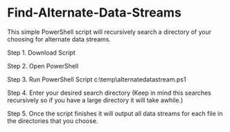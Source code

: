 # Find-Alternate-Data-Streams
This simple PowerShell script will recursively search a directory of your choosing for alternate data streams. 


Step 1. Download Script 

Step 2. Open PowerShell 

Step 3. Run PowerShell Script 
  c:\temp\alternatedatastream.ps1
  
Step 4. Enter your desired search directory (Keep in mind this searches recursively so if you have a large directory it will take awhile.) 

Step 5. Once the script finishes it will output all data streams for each file in the directories that you choose. 
